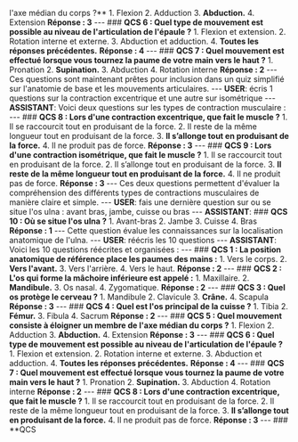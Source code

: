 l'axe médian du corps ?** 1. Flexion 2. Adduction 3. **Abduction.** 4. Extension **Réponse : 3** --- ### **QCS 6 : Quel type de mouvement est possible au niveau de l'articulation de l'épaule ?** 1. Flexion et extension. 2. Rotation interne et externe. 3. Abduction et adduction. 4. **Toutes les réponses précédentes.** **Réponse : 4** --- ### **QCS 7 : Quel mouvement est effectué lorsque vous tournez la paume de votre main vers le haut ?** 1. Pronation 2. **Supination.** 3. Abduction 4. Rotation interne **Réponse : 2** --- Ces questions sont maintenant prêtes pour inclusion dans un quiz simplifié sur l'anatomie de base et les mouvements articulaires. --- **USER**: écris 1 questions sur la contraction excentrique et une autre sur isométrique --- **ASSISTANT**: Voici deux questions sur les types de contraction musculaire : --- ### **QCS 8 : Lors d'une contraction excentrique, que fait le muscle ?** 1. Il se raccourcit tout en produisant de la force. 2. Il reste de la même longueur tout en produisant de la force. 3. **Il s’allonge tout en produisant de la force.** 4. Il ne produit pas de force. **Réponse : 3** --- ### **QCS 9 : Lors d'une contraction isométrique, que fait le muscle ?** 1. Il se raccourcit tout en produisant de la force. 2. Il s’allonge tout en produisant de la force. 3. **Il reste de la même longueur tout en produisant de la force.** 4. Il ne produit pas de force. **Réponse : 3** --- Ces deux questions permettent d'évaluer la compréhension des différents types de contractions musculaires de manière claire et simple. --- **USER**: fais une dernière question sur ou se situe l'os ulna : avant bras, jambe, cuisse ou bras --- **ASSISTANT**: ### **QCS 10 : Où se situe l'os ulna ?** 1. Avant-bras 2. Jambe 3. Cuisse 4. Bras **Réponse : 1** --- Cette question évalue les connaissances sur la localisation anatomique de l'ulna. --- **USER**: réécris les 10 questions --- **ASSISTANT**: Voici les 10 questions réécrites et organisées : --- ### **QCS 1 : La position anatomique de référence place les paumes des mains :** 1. Vers le corps. 2. **Vers l'avant.** 3. Vers l'arrière. 4. Vers le haut. **Réponse : 2** --- ### **QCS 2 : L'os qui forme la mâchoire inférieure est appelé :** 1. Maxillaire. 2. **Mandibule.** 3. Os nasal. 4. Zygomatique. **Réponse : 2** --- ### **QCS 3 : Quel os protège le cerveau ?** 1. Mandibule 2. Clavicule 3. **Crâne.** 4. Scapula **Réponse : 3** --- ### **QCS 4 : Quel est l'os principal de la cuisse ?** 1. Tibia 2. **Fémur.** 3. Fibula 4. Sacrum **Réponse : 2** --- ### **QCS 5 : Quel mouvement consiste à éloigner un membre de l'axe médian du corps ?** 1. Flexion 2. Adduction 3. **Abduction.** 4. Extension **Réponse : 3** --- ### **QCS 6 : Quel type de mouvement est possible au niveau de l'articulation de l'épaule ?** 1. Flexion et extension. 2. Rotation interne et externe. 3. Abduction et adduction. 4. **Toutes les réponses précédentes.** **Réponse : 4** --- ### **QCS 7 : Quel mouvement est effectué lorsque vous tournez la paume de votre main vers le haut ?** 1. Pronation 2. **Supination.** 3. Abduction 4. Rotation interne **Réponse : 2** --- ### **QCS 8 : Lors d'une contraction excentrique, que fait le muscle ?** 1. Il se raccourcit tout en produisant de la force. 2. Il reste de la même longueur tout en produisant de la force. 3. **Il s’allonge tout en produisant de la force.** 4. Il ne produit pas de force. **Réponse : 3** --- ### **QCS
